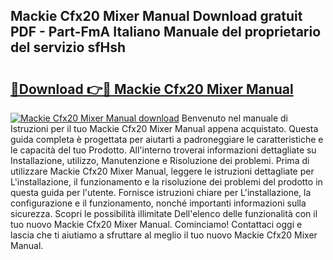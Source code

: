 ## Mackie Cfx20 Mixer Manual Download gratuit PDF - Part-FmA Italiano Manuale del proprietario del servizio sfHsh

# <h2><a href="http://dfbghup.blite.top/?on=Mackie+Cfx20+Mixer+Manual">🔗Download 👉🔴 Mackie Cfx20 Mixer Manual</a></h2>

[![Mackie Cfx20 Mixer Manual download](https://i.imgur.com/lujVjoI.png)](http://dfbghup.blite.top/?on=Mackie+Cfx20+Mixer+Manual)
Benvenuto nel manuale di Istruzioni per il tuo Mackie Cfx20 Mixer Manual appena acquistato. Questa guida completa è progettata per aiutarti a padroneggiare le caratteristiche e le capacità del tuo Prodotto. All'interno troverai informazioni dettagliate su Installazione, utilizzo, Manutenzione e Risoluzione dei problemi. Prima di utilizzare Mackie Cfx20 Mixer Manual, leggere le istruzioni dettagliate per L'installazione, il funzionamento e la risoluzione dei problemi del prodotto in questa guida per l'utente. Fornisce istruzioni chiare per L'installazione, la configurazione e il funzionamento, nonché importanti informazioni sulla sicurezza. Scopri le possibilità illimitate Dell'elenco delle funzionalità con il tuo nuovo Mackie Cfx20 Mixer Manual. Cominciamo! Contattaci oggi e lascia che ti aiutiamo a sfruttare al meglio il tuo nuovo Mackie Cfx20 Mixer Manual.

